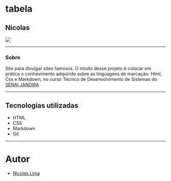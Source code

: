 # tabela

## Nicolas

![](./Captura%20de%20Tela%202024-09-04%20às%2010.05.20.png)

---
### Sobre
Site para divulgar sites famosos. O intuito desse projeto é colocar em prática o conhevimento adquirido sobre as linguagens de marcação: Html, Css e Markdown, no curso Técnico de Desenvolvimento de Sistemas do [SENAI JANDIRA](https://sp.senai.br/unidade/jandira/)

---
## Tecnologias utilizadas
- HTML
- CSS
- Markdown
- Git

---
# Autor
- [Nicolas Lima](https://github.com/n1ckzao)